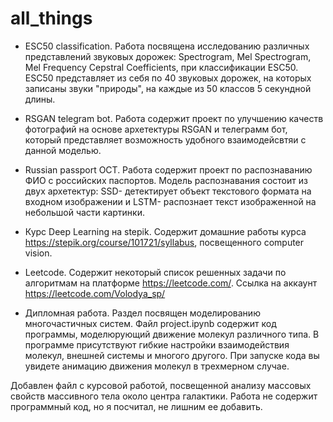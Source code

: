 # all_things


* ESC50 classification.
Работа посвящена исследованию различных представлений звуковых дорожек: Spectrogram, Mel Spectrogram, Mel Frequency Cepstral Coefficients, при классификации ESC50. ESC50 представляет из себя по 40 звуковых дорожек, на которых записаны звуки "природы", на каждые из 50 классов 5 секундной длины.


* RSGAN telegram bot. Работа содержит проект по улучшению качеств фотографий на основе архетектуры RSGAN и телеграмм бот, который представляет возможность удобного взаимодейсвтяи с данной моделью.

* Russian passport OCT. Работа содержит проект по распознаванию ФИО с российских паспортов. Модель распознавания состоит из двух архетектур: SSD- детектирует объект текстового формата на входном изображении и LSTM- распознает текст изображенной на небольшой части картинки.


* Курс Deep Learning на stepik. Cодержит домашние работы курса https://stepik.org/course/101721/syllabus, посвещенного computer vision.


* Leetcode. Содержит некоторый список решенных задачи по алгоритмам на платформе https://leetcode.com/. 
Ссылка на аккаунт https://leetcode.com/Volodya_sp/



* Дипломная работа. Раздел посвящен моделированию многочастичных систем. Файл project.ipynb содержит код программы, моделюрующий движение молекул различного типа. В программе присутствуют гибкие настройки взаимодействия молекул, внешней системы и многого другого. При запуске кода вы увидете анимацию движения молекул в трехмерном случае. 



Добавлен файл с курсовой работой, посвещенной анализу массовых свойств массивного тела около центра галактики. Работа не содержит программный код, но я посчитал, не лишним ее добавить.




